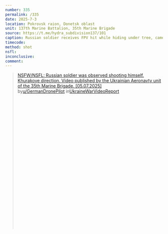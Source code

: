 ```yaml
---
number: 335
permalink: /335
date: 2025-7-3
location: Pokrovsk raion, Donetsk oblast
unit: 137th Marine Battalion, 35th Marine Brigade
source: https://t.me/hydra_subdivision137/101
caption: Russian soldier receives FPV hit while hiding under tree, camera zooms in on him sitting with no helmet and shooting himself in the head with his rifle on automatic
timecode: 
method: shot
nsfl: 
inconclusive: 
comment: 
---
```

<blockquote class="reddit-embed-bq" style="height:500px" data-embed-height="740"><a href="https://www.reddit.com/r/UkraineWarVideoReport/comments/1lt2vug/nsfwnsfl_russian_soldier_was_observed_shooting/">NSFW/NSFL: Russian soldier was observed shooting himself. Khurakove direction. Video published by the Ukrainian Aeronavty unit of the 35th Marine Brigade. [05.07.2025]</a><br> by<a href="https://www.reddit.com/user/GermanDronePilot/">u/GermanDronePilot</a> in<a href="https://www.reddit.com/r/UkraineWarVideoReport/">UkraineWarVideoReport</a></blockquote><script async="" src="https://embed.reddit.com/widgets.js" charset="UTF-8"></script>